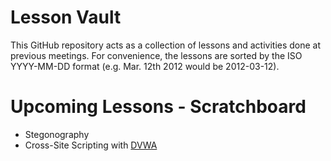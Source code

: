 # Lesson Vault
This GitHub repository acts as a collection of lessons and activities done at previous meetings.
For convenience, the lessons are sorted by the ISO YYYY-MM-DD format (e.g. Mar. 12th 2012 would be 2012-03-12).

# Upcoming Lessons - Scratchboard
- Stegonography
- Cross-Site Scripting with [DVWA](https://www.kali.org/tools/dvwa/)
